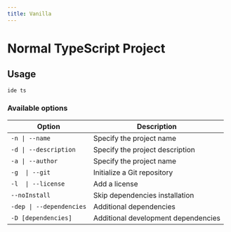 ```yaml
---
title: Vanilla
---
```


# Normal TypeScript Project

## Usage

```bash
ide ts
```

### Available options

| Option                   | Description                         |
|--------------------------|-------------------------------------|
| `-n \| --name`           | Specify the project name            |
| `-d \| --description`    | Specify the project description     |
| `-a \| --author`         | Specify the project name            |
| `-g  \| --git`           | Initialize a Git repository         |
| `-l  \| --license`       | Add a license                       |
| `--noInstall`            | Skip dependencies installation      |
| `-dep \| --dependencies` | Additional dependencies             |
| `-D [dependencies]`      | Additional development dependencies |
